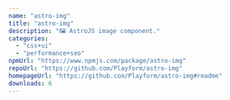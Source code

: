 ```yaml
---
name: "astro-img"
title: "astro-img"
description: "🖼️ AstroJS image component."
categories:
  - "css+ui"
  - "performance+seo"
npmUrl: "https://www.npmjs.com/package/astro-img"
repoUrl: "https://github.com/Playform/astro-img"
homepageUrl: "https://github.com/Playform/astro-img#readme"
downloads: 6
---
```

